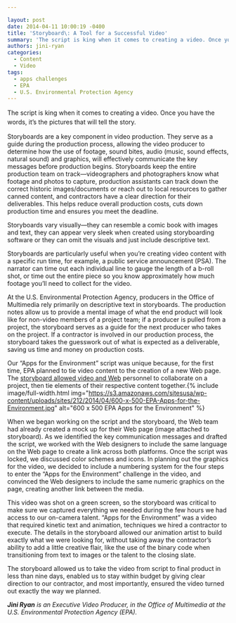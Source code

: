 ```yaml
---

layout: post
date: 2014-04-11 10:00:19 -0400
title: 'Storyboard\: A Tool for a Successful Video'
summary: 'The script is king when it comes to creating a video. Once you have the words, it&rsquo;s the pictures that will tell the story. Storyboards are a key component in video production. They serve as a guide during the production process, allowing the video producer to determine how the use of footage, sound bites, audio'
authors: jini-ryan
categories:
  - Content
  - Video
tags:
  - apps challenges
  - EPA
  - U.S. Environmental Protection Agency
---
```


<span style="line-height: 1.5em;">The script is king when it comes to creating a video. Once you have the words, it’s the pictures that will tell the story.</span>

Storyboards are a key component in video production. They serve as a guide during the production process, allowing the video producer to determine how the use of footage, sound bites, audio (music, sound effects, natural sound) and graphics, will effectively communicate the key messages before production begins. Storyboards keep the entire production team on track—videographers and photographers know what footage and photos to capture, production assistants can track down the correct historic images/documents or reach out to local resources to gather canned content, and contractors have a clear direction for their deliverables. This helps reduce overall production costs, cuts down production time and ensures you meet the deadline.

Storyboards vary visually—they can resemble a comic book with images and text, they can appear very sleek when created using storyboarding software or they can omit the visuals and just include descriptive text.

Storyboards are particularly useful when you’re creating video content with a specific run time, for example, a public service announcement (PSA). The narrator can time out each individual line to gauge the length of a b-roll shot, or time out the entire piece so you know approximately how much footage you’ll need to collect for the video.

At the U.S. Environmental Protection Agency, producers in the Office of Multimedia rely primarily on descriptive text in storyboards. The production notes allow us to provide a mental image of what the end product will look like for non-video members of a project team; if a producer is pulled from a project, the storyboard serves as a guide for the next producer who takes on the project. If a contractor is involved in our production process, the storyboard takes the guesswork out of what is expected as a deliverable, saving us time and money on production costs.

Our &#8220;Apps for the Environment&#8221; script  was unique because, for the first time, EPA planned to tie video content to the creation of a new Web page. The [storyboard allowed video and Web](https://s3.amazonaws.com/sitesusa/wp-content/uploads/sites/212/2014/04/Apps-for-the-Environment-Storyboard.docx) personnel to collaborate on a project, then tie elements of their respective content together.{% include image/full-width.html img="https://s3.amazonaws.com/sitesusa/wp-content/uploads/sites/212/2014/04/600-x-500-EPA-Apps-for-the-Environment.jpg" alt="600 x 500 EPA Apps for the Environment" %}


When we began working on the script and the storyboard, the Web team had already created a mock up for their Web page (image attached to storyboard). As we identified the key communication messages and drafted the script, we worked with the Web designers to include the same language on the Web page to create a link across both platforms. Once the script was locked, we discussed color schemes and icons. In planning out the graphics for the video, we decided to include a numbering system for the four steps to enter the “Apps for the Environment” challenge in the video, and convinced the Web designers to include the same numeric graphics on the page, creating another link between the media.

This video was shot on a green screen, so the storyboard was critical to make sure we captured everything we needed during the few hours we had access to our on-camera talent. “Apps for the Environment” was a video that required kinetic text and animation, techniques we hired a contractor to execute. The details in the storyboard allowed our animation artist to build exactly what we were looking for, without taking away the contractor’s ability to add a little creative flair, like the use of the binary code when transitioning from text to images or the talent to the closing slate.

The storyboard allowed us to take the video from script to final product in less than nine days, enabled us to stay within budget by giving clear direction to our contractor, and most importantly, ensured the video turned out exactly the way we planned.



_**Jini Ryan** is an Executive Video Producer, in the Office of Multimedia at the U.S. Environmental Protection Agency (EPA)._